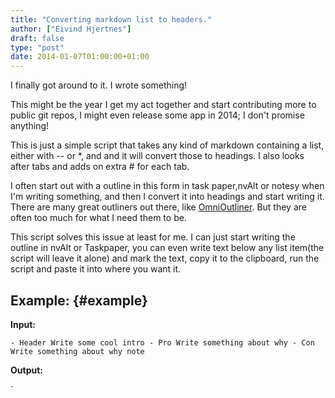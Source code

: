 ```yaml
---
title: "Converting markdown list to headers."
author: ["Eivind Hjertnes"]
draft: false
type: "post"
date: 2014-01-07T01:00:00+01:00
---
```


I finally got around to it. I wrote something!

This might be the year I get my act together and start contributing more
to public git repos, I might even release some app in 2014; I don't
promise anything!

This is just a simple script that takes any kind of markdown containing
a list, either with -- or \*, and and it will convert those to headings.
I also looks after tabs and adds on extra # for each tab.

I often start out with a outline in this form in task paper,nvAlt or
notesy when I'm writing something, and then I convert it into headings
and start writing it. There are many great outliners out there, like
[OmniOutliner](http://www.omnioutliner.com). But they are often too
much for what I need them to be.

This script solves this issue at least for me. I can just start writing
the outline in nvAlt or Taskpaper, you can even write text below any
list item(the script will leave it alone) and mark the text, copy it to
the clipboard, run the script and paste it into where you want it.


## Example: {#example}

**Input:**

`- Header Write some cool intro - Pro Write something about why - Con Write something about why note`

**Output:**

\`
